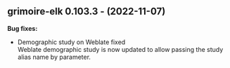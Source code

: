 ## grimoire-elk 0.103.3 - (2022-11-07)

**Bug fixes:**

 * Demographic study on Weblate fixed\
   Weblate demographic study is now updated to allow passing the study
   alias name by parameter.

